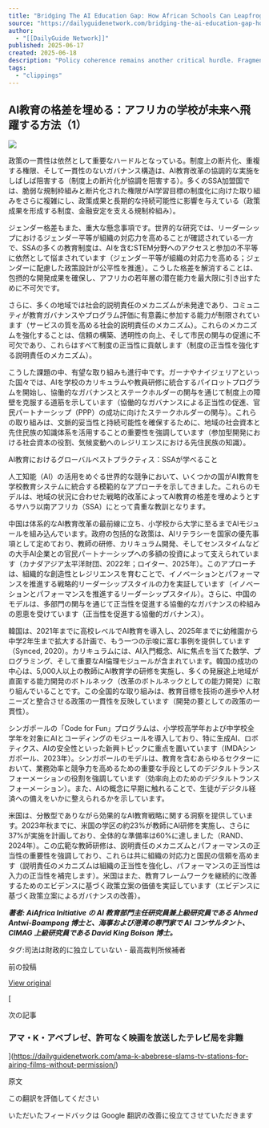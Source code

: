 ```yaml
---
title: "Bridging The AI Education Gap: How African Schools Can Leapfrog Into The Future (1)"
source: "https://dailyguidenetwork.com/bridging-the-ai-education-gap-how-african-schools-can-leapfrog-into-the-future-1/"
author:
  - "[[DailyGuide Network]]"
published: 2025-06-17
created: 2025-06-18
description: "Policy coherence remains another critical hurdle. Fragmented institutional landscapes, overlapping mandates, and inconsistent governance structures often impede coordinated implementation of AI education reforms (Institutional fragmentation impeding coordination). In manyRead More..."
tags:
  - "clippings"
---
```

## AI教育の格差を埋める：アフリカの学校が未来へ飛躍する方法（1）

![](https://dailyguidenetwork.com/wp-content/uploads/2025/06/AI-620x406.webp)

政策の一貫性は依然として重要なハードルとなっている。制度上の断片化、重複する権限、そして一貫性のないガバナンス構造は、AI教育改革の協調的な実施をしばしば阻害する（制度上の断片化が協調を阻害する）。多くのSSA加盟国では、脆弱な規制枠組みと断片化された権限がAI学習目標の制度化に向けた取り組みをさらに複雑にし、政策成果と長期的な持続可能性に影響を与えている（政策成果を形成する制度、金融安定を支える規制枠組み）。

ジェンダー格差もまた、重大な懸念事項です。世界的な研究では、リーダーシップにおけるジェンダー平等が組織の対応力を高めることが確認されている一方で、SSAの多くの教育制度は、AIを含むSTEM分野へのアクセスと参加の不平等に依然として悩まされています（ジェンダー平等が組織の対応力を高める；ジェンダーに配慮した政策設計が公平性を推進）。こうした格差を解消することは、包摂的な開発成果を確保し、アフリカの若年層の潜在能力を最大限に引き出すために不可欠です。

さらに、多くの地域では社会的説明責任のメカニズムが未発達であり、コミュニティが教育ガバナンスやプログラム評価に有意義に参加する能力が制限されています（サービスの質を高める社会的説明責任のメカニズム）。これらのメカニズムを強化することは、信頼の構築、透明性の向上、そして市民の関与の促進に不可欠であり、これらはすべて制度の正当性に貢献します（制度の正当性を強化する説明責任のメカニズム）。

こうした課題の中、有望な取り組みも進行中です。ガーナやナイジェリアといった国々では、AIを学校のカリキュラムや教員研修に統合するパイロットプログラムを開始し、協働的なガバナンスとステークホルダーの関与を通じて制度上の障壁を克服する道筋を示しています（協働的なガバナンスによる正当性の促進、官民パートナーシップ（PPP）の成功に向けたステークホルダーの関与）。これらの取り組みは、文脈的妥当性と持続可能性を確保するために、地域の社会資本と先住民族の知識体系を活用することの重要性を強調しています（参加型開発における社会資本の役割、気候変動へのレジリエンスにおける先住民族の知識）。

AI教育におけるグローバルベストプラクティス：SSAが学べること

人工知能（AI）の活用をめぐる世界的な競争において、いくつかの国がAI教育を学校教育システムに統合する模範的なアプローチを示してきました。これらのモデルは、地域の状況に合わせた戦略的改革によってAI教育の格差を埋めようとするサハラ以南アフリカ（SSA）にとって貴重な教訓となります。

中国は体系的なAI教育改革の最前線に立ち、小学校から大学に至るまでAIモジュールを組み込んでいます。政府の包括的な政策は、AIリテラシーを国家の優先事項として定めており、教師の研修、カリキュラム開発、そしてセンスタイムなどの大手AI企業との官民パートナーシップへの多額の投資によって支えられています（カナダアジア太平洋財団、2022年；ロイター、2025年）。このアプローチは、組織的な創造性とレジリエンスを育むことで、イノベーションとパフォーマンスを推進する戦略的リーダーシップスタイルの力を実証しています（イノベーションとパフォーマンスを推進するリーダーシップスタイル）。さらに、中国のモデルは、多部門の関与を通じて正当性を促進する協働的なガバナンスの枠組みの恩恵を受けています（正当性を促進する協働的ガバナンス）。

韓国は、2021年までに高校レベルでAI教育を導入し、2025年までに幼稚園から中学2年生まで拡大する計画で、もう一つの示唆に富む事例を提供しています（Synced, 2020）。カリキュラムには、AI入門概念、AIに焦点を当てた数学、プログラミング、そして重要なAI倫理モジュールが含まれています。韓国の成功の中心は、5,000人以上の教師にAI教育学の研修を実施し、多くの発展途上地域が直面する能力開発のボトルネック（改革のボトルネックとしての能力開発）に取り組んでいることです。この全国的な取り組みは、教育目標を技術の進歩や人材ニーズと整合させる政策の一貫性を反映しています（開発の要としての政策の一貫性）。

シンガポールの「Code for Fun」プログラムは、小学校高学年および中学校全学年を対象にAIとコーディングのモジュールを導入しており、特に生成AI、ロボティクス、AIの安全性といった新興トピックに重点を置いています（IMDAシンガポール、2023年）。シンガポールのモデルは、教育を含むあらゆるセクターにおいて、業務効率と競争力を高めるための重要な手段としてのデジタルトランスフォーメーションの役割を強調しています（効率向上のためのデジタルトランスフォーメーション）。また、AIの概念に早期に触れることで、生徒がデジタル経済への備えをいかに整えられるかを示しています。

米国は、分散型でありながら効果的なAI教育戦略に関する洞察を提供しています。2023年秋までに、米国の学区の約23%が教師にAI研修を実施し、さらに37%が実施を計画しており、全体的な準備率は60%に達しました（RAND、2024年）。この広範な教師研修は、説明責任のメカニズムとパフォーマンスの正当性の重要性を強調しており、これらは共に組織の対応力と国民の信頼を高めます（説明責任のメカニズムは組織の正当性を強化し、パフォーマンスの正当性は入力の正当性を補完します）。米国はまた、教育フレームワークを継続的に改善するためのエビデンスに基づく政策立案の価値を実証しています（エビデンスに基づく政策立案によるガバナンスの改善）。

***著者: AiAfrica Initiative の AI 教育部門主任研究員兼上級研究員である Ahmed Antwi-Boampong 博士と、海事および港湾の専門家で AI コンサルタント、CIMAG 上級研究員である David King Boison 博士。***

タグ:司法は財政的に独立していない - 最高裁判所候補者

前の投稿

[View original](https://dailyguidenetwork.com/judiciary-not-financially-independent-sc-nominee/)

[

次の記事

### アマ・K・アベブレゼ、許可なく映画を放送したテレビ局を非難

](https://dailyguidenetwork.com/ama-k-abebrese-slams-tv-stations-for-airing-films-without-permission/)

原文

この翻訳を評価してください

いただいたフィードバックは Google 翻訳の改善に役立てさせていただきます